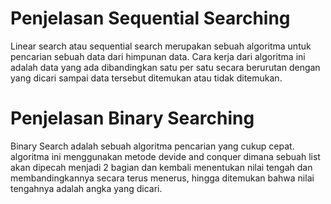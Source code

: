 # Penjelasan Sequential Searching
Linear search atau sequential search merupakan sebuah algoritma untuk pencarian sebuah data dari himpunan data. Cara kerja dari algoritma ini adalah data yang ada dibandingkan satu per satu secara berurutan dengan yang dicari sampai data tersebut ditemukan atau tidak ditemukan.

# Penjelasan Binary Searching
Binary Search adalah sebuah algoritma pencarian yang cukup cepat. algoritma ini menggunakan metode devide and conquer dimana sebuah list akan dipecah menjadi 2 bagian dan kembali menentukan nilai tengah dan membandingkannya secara terus menerus, hingga ditemukan bahwa nilai tengahnya adalah angka yang dicari.
